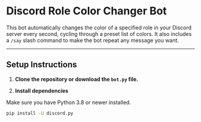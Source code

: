 # Discord Role Color Changer Bot

This bot automatically changes the color of a specified role in your Discord server every second, cycling through a preset list of colors. It also includes a `/say` slash command to make the bot repeat any message you want.

---

## Setup Instructions

1. **Clone the repository or download the `bot.py` file.**

2. **Install dependencies**

Make sure you have Python 3.8 or newer installed.

```bash
pip install -U discord.py
